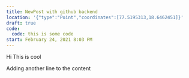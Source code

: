 ```yaml
---
title: NewPost with github backend
location: '{"type":"Point","coordinates":[77.5195313,18.6462451]}'
draft: true
code:
  code: this is some code
start: February 24, 2021 8:03 PM
---
```

Hi This is cool

Adding another line to the content
